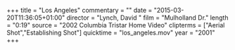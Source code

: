 +++
title = "Los Angeles"
commentary = ""
date = "2015-03-20T11:36:05+01:00"
director = "Lynch, David "
film = "Mulholland Dr."
length = "0:19"
source = "2002 Columbia Tristar Home Video"
clipterms = ["Aerial Shot","Establishing Shot"]
quicktime = "los_angeles.mov"
year = "2001"
+++